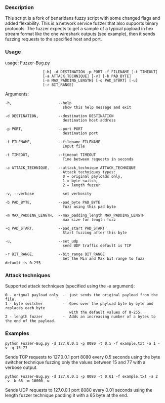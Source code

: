 ### Description
This script is a fork of benaridans fuzzy script with some changed flags and added flexability.
This is a network service fuzzer that also supports binary protocols.
The fuzzer expects to get a sample of a typical payload in hex stream format like the one wireshark outputs (see example), then it sends fuzzing requests to the specified host and port.

### Usage
usage: Fuzzer-Bug.py 

                     [-h] -d DESTINATION -p PORT -f FILENAME [-t TIMEOUT]
                     [-a ATTACK_TECHNIQUE] [-v] [-b PAD_BYTE]
                     [-m MAX_PADDING_LENGTH] [-q PAD_START] [-u]
                     [-r BIT_RANGE]

Arguments:

    -h,                     --help                
                              show this help message and exit
  
    -d DESTINATION,         --destination DESTINATION
                              destination host address
                        
    -p PORT,                --port PORT  
                              destination port
                        
    -f FILENAME,            --filename FILENAME 
                              Input file
                            
    -t TIMEOUT,             --timeout TIMEOUT 
                              Time between requests in seconds
                        
    -a ATTACK_TECHNIQUE,    --attack_technique ATTACK_TECHNIQUE
                              Attack techniques types:
                              0 = original payloads only,
                              1 = byte switch,
                              2 = length fuzzer
                        
    -v, --verbose             set verbosity
  
    -b PAD_BYTE,            --pad_byte PAD_BYTE
                              fuzz using this pad byte
                        
    -m MAX_PADDING_LENGTH,  --max_padding_length MAX_PADDING_LENGTH
                              max size for length fuzz
                        
    -q PAD_START,           --pad_start PAD_START
                              Start fuzzing after this byte
                        
    -u,                     --set_udp         
                              send UDP traffic default is TCP
  
    -r BIT_RANGE,           --bit_range BIT_RANGE
                              Set the Min and Max bit range to fuzz default is 0-255
                        

### Attack techniques
Supported attack techniques (specified using the -a argument):

    0 - orignal payload only  -  just sends the original payload from the file.
    1 - byte switcher         -  Goes over the payload byte by byte and replaces each byte 
                                 with the default values of 0-255.
    2 - length fuzzer         -  Adds an increasing number of a bytes to the end of the payload.


### Examples
    python Fuzzer-Bug.py -d 127.0.0.1 -p 8080 -t 0.5 -f example.txt -a 1 -v -q 15-77
Sends TCP requests to 127.0.0.1 port 8080 every 0.5 seconds using the byte switcher technique fuzzing only the values between 15 and 77 with a verbose output.

    python Fuzzer-Bug.py -d 127.0.0.1 -p 8080 -t 0.01 -f example.txt -a 2 -v -b 65 -m 10000 -u
Sends UDP requests to 127.0.0.1 port 8080 every 0.01 seconds using the length fuzzer technique padding it with a 65 byte at the end.
